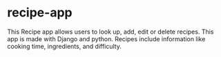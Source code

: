 # recipe-app
 
<p>This Recipe app allows users to look up, add, edit or delete recipes. This app is made with Django and python. Recipes include information like cooking time, ingredients, and difficulty.</p>